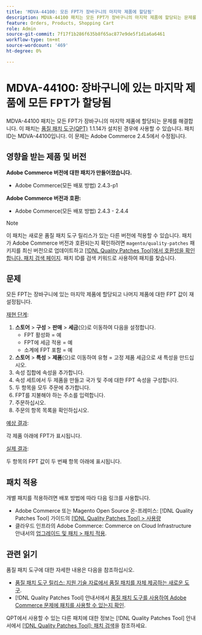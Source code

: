 ```yaml
---
title: 'MDVA-44100: 모든 FPT가 장바구니의 마지막 제품에 할당됨'
description: MDVA-44100 패치는 모든 FPT가 장바구니의 마지막 제품에 할당되는 문제를 해결합니다. 이 패치는 [Quality Patches Tool (QPT)](https://experienceleague.adobe.com/en/docs/commerce-knowledge-base/kb/announcements/commerce-announcements/magento-quality-patches-released-new-tool-to-self-serve-quality-patches) 1.1.14가 설치된 경우 사용할 수 있습니다. 패치 ID는 MDVA-44100입니다. 이 문제는 Adobe Commerce 2.4.5에서 수정됩니다.
feature: Orders, Products, Shopping Cart
role: Admin
source-git-commit: 7f17f1b286f635b8f65ac877e9de5f1d1a6a6461
workflow-type: tm+mt
source-wordcount: '469'
ht-degree: 0%

---
```


# MDVA-44100: 장바구니에 있는 마지막 제품에 모든 FPT가 할당됨

MDVA-44100 패치는 모든 FPT가 장바구니의 마지막 제품에 할당되는 문제를 해결합니다. 이 패치는 [품질 패치 도구(QPT)](https://experienceleague.adobe.com/en/docs/commerce-knowledge-base/kb/announcements/commerce-announcements/magento-quality-patches-released-new-tool-to-self-serve-quality-patches) 1.1.14가 설치된 경우에 사용할 수 있습니다. 패치 ID는 MDVA-44100입니다. 이 문제는 Adobe Commerce 2.4.5에서 수정됩니다.

## 영향을 받는 제품 및 버전

**Adobe Commerce 버전에 대한 패치가 만들어졌습니다.**

* Adobe Commerce(모든 배포 방법) 2.4.3-p1

**Adobe Commerce 버전과 호환:**

* Adobe Commerce(모든 배포 방법) 2.4.3 - 2.4.4

>[!NOTE]
>
>이 패치는 새로운 품질 패치 도구 릴리스가 있는 다른 버전에 적용할 수 있습니다. 패치가 Adobe Commerce 버전과 호환되는지 확인하려면 `magento/quality-patches` 패키지를 최신 버전으로 업데이트하고 [[!DNL Quality Patches Tool]에서 호환성을 확인합니다. 패치 검색 페이지](https://experienceleague.adobe.com/en/docs/commerce-knowledge-base/kb/announcements/commerce-announcements/magento-quality-patches-released-new-tool-to-self-serve-quality-patches). 패치 ID를 검색 키워드로 사용하여 패치를 찾습니다.

## 문제

모든 FPT는 장바구니에 있는 마지막 제품에 할당되고 나머지 제품에 대한 FPT 값이 재설정됩니다.

<u>재현 단계</u>:

1. **스토어** > **구성** > **판매** > **세금**(으)로 이동하여 다음을 설정합니다.
   * FPT 활성화 = 예
   * FPT에 세금 적용 = 예
   * 소계에 FPT 포함 = 예
1. **스토어** > **특성** > **제품**(으)로 이동하여 유형 = 고정 제품 세금으로 새 특성을 만드십시오.
1. 속성 집합에 속성을 추가합니다.
1. 속성 세트에서 두 제품을 만들고 국가 및 주에 대한 FPT 속성을 구성합니다.
1. 두 항목을 모두 주문에 추가합니다.
1. FPT를 지불해야 하는 주소를 입력합니다.
1. 주문하십시오.
1. 주문의 항목 목록을 확인하십시오.

<u>예상 결과</u>:

각 제품 아래에 FPT가 표시됩니다.

<u>실제 결과</u>:

두 항목의 FPT 값이 두 번째 항목 아래에 표시됩니다.

## 패치 적용

개별 패치를 적용하려면 배포 방법에 따라 다음 링크를 사용합니다.

* Adobe Commerce 또는 Magento Open Source 온-프레미스: [!DNL Quality Patches Tool] 가이드의 [[!DNL Quality Patches Tool] > 사용량](/help/tools/quality-patches-tool/usage.md)
* 클라우드 인프라의 Adobe Commerce: Commerce on Cloud Infrastructure 안내서의 [업그레이드 및 패치 > 패치 적용](https://experienceleague.adobe.com/docs/commerce-cloud-service/user-guide/develop/upgrade/apply-patches.html).

## 관련 읽기

품질 패치 도구에 대한 자세한 내용은 다음을 참조하십시오.

* [품질 패치 도구 릴리스: 지원 기술 자료에서 품질 패치를 자체 제공하는 새로운 도구](https://experienceleague.adobe.com/en/docs/commerce-knowledge-base/kb/announcements/commerce-announcements/magento-quality-patches-released-new-tool-to-self-serve-quality-patches).
* [!DNL Quality Patches Tool] 안내서에서 [품질 패치 도구를 사용하여 Adobe Commerce 문제에 패치를 사용할 수 있는지 확인](/help/tools/quality-patches-tool/patches-available-in-qpt/check-patch-for-magento-issue-with-magento-quality-patches.md).

QPT에서 사용할 수 있는 다른 패치에 대한 정보는 [!DNL Quality Patches Tool] 안내서에서 [[!DNL Quality Patches Tool]: 패치 검색](https://experienceleague.adobe.com/tools/commerce-quality-patches/index.html)을 참조하세요.
